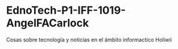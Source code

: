 # EdnoTech-P1-IFF-1019-AngelFACarlock
Cosas sobre tecnología y noticias en el ámbito informactico 
Holiwii
